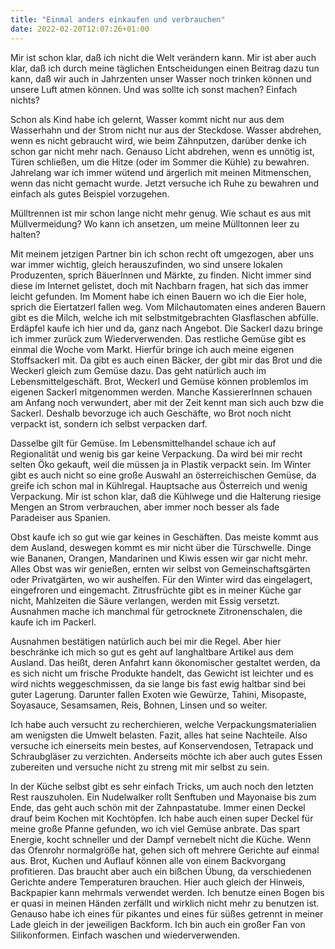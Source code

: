 ```yaml
---
title: "Einmal anders einkaufen und verbrauchen"
date: 2022-02-20T12:07:26+01:00
---
```


Mir ist schon klar, daß ich nicht die Welt verändern kann. Mir ist aber auch klar, daß ich durch meine täglichen Entscheidungen einen Beitrag dazu tun kann, daß wir auch in Jahrzenten unser Wasser noch trinken können und unsere Luft atmen können. Und was sollte ich sonst machen? Einfach nichts?


Schon als Kind habe ich gelernt, Wasser kommt nicht nur aus dem Wasserhahn und der Strom nicht nur aus der Steckdose. Wasser abdrehen, wenn es nicht gebraucht wird, wie beim Zähnputzen, darüber denke ich schon gar nicht mehr nach. Genauso Licht abdrehen, wenn es unnötig ist, Türen schließen, um die Hitze (oder im Sommer die Kühle) zu bewahren. Jahrelang war ich immer wütend und ärgerlich mit meinen Mitmenschen, wenn das nicht gemacht wurde. Jetzt versuche ich Ruhe zu bewahren und einfach als gutes Beispiel vorzugehen.


Mülltrennen ist mir schon lange nicht mehr genug. Wie schaut es aus mit Müllvermeidung? Wo kann ich ansetzen, um meine Mülltonnen leer zu halten?

Mit meinem jetzigen Partner bin ich schon recht oft umgezogen, aber uns war immer wichtig, gleich herauszufinden, wo sind unsere lokalen Produzenten, sprich BäuerInnen und Märkte, zu finden. Nicht immer sind diese im Internet gelistet, doch mit Nachbarn fragen, hat sich das immer leicht gefunden. Im Moment habe ich einen Bauern wo ich die Eier hole, sprich die Eiertatzerl fallen weg. Vom Milchautomaten eines anderen Bauern gibt es die Milch, welche ich mit selbstmitgebrachten Glasflaschen abfülle. Erdäpfel kaufe ich hier und da, ganz nach Angebot. Die Sackerl dazu bringe ich immer zurück zum Wiederverwenden. Das restliche Gemüse gibt es einmal die Woche vom Markt. Hierfür bringe ich auch meine eigenen Stoffsackerl mit. Da gibt es auch einen Bäcker, der gibt mir das Brot und die Weckerl gleich zum Gemüse dazu. Das geht natürlich auch im Lebensmittelgeschäft. Brot, Weckerl und Gemüse können problemlos im eigenen Sackerl mitgenommen werden. Manche KassiererInnen schauen am Anfang noch verwundert, aber mit der Zeit kennt man sich auch bzw die Sackerl. Deshalb bevorzuge ich auch Geschäfte, wo Brot noch nicht verpackt ist, sondern ich selbst verpacken darf.

Dasselbe gilt für Gemüse. Im Lebensmittelhandel schaue ich auf Regionalität und wenig bis gar keine Verpackung. Da wird bei mir recht selten Öko gekauft, weil die müssen ja in Plastik verpackt sein. Im Winter gibt es auch nicht so eine große Auswahl an österreichischen Gemüse, da greife ich schon mal in Kühlregal. Hauptsache aus Österreich und wenig Verpackung. Mir ist schon klar, daß die Kühlwege und die Halterung riesige Mengen an Strom verbrauchen, aber immer noch besser als fade Paradeiser aus Spanien.

Obst kaufe ich so gut wie gar keines in Geschäften. Das meiste kommt aus dem Ausland, deswegen kommt es mir nicht über die Türschwelle. Dinge wie Bananen, Orangen, Mandarinen und Kiwis essen wir gar nicht mehr. Alles Obst was wir genießen, ernten wir selbst von Gemeinschaftsgärten oder Privatgärten, wo wir aushelfen. Für den Winter wird das eingelagert, eingefroren und eingemacht. Zitrusfrüchte gibt es in meiner Küche gar nicht, Mahlzeiten die Säure verlangen, werden mit Essig versetzt. Ausnahmen mache ich manchmal für getrocknete Zitronenschalen, die kaufe ich im Packerl.

Ausnahmen bestätigen natürlich auch bei mir die Regel. Aber hier beschränke ich mich so gut es geht auf langhaltbare Artikel aus dem Ausland. Das heißt, deren Anfahrt kann ökonomischer gestaltet werden, da es sich nicht um frische Produkte handelt, das Gewicht ist leichter und es wird nichts weggeschmissen, da sie lange bis fast ewig haltbar sind bei guter Lagerung. Darunter fallen Exoten wie Gewürze, Tahini, Misopaste, Soyasauce, Sesamsamen, Reis, Bohnen, Linsen und so weiter.

Ich habe auch versucht zu recherchieren, welche Verpackungsmaterialien am wenigsten die Umwelt belasten. Fazit, alles hat seine Nachteile. Also versuche ich einerseits mein bestes, auf Konservendosen, Tetrapack und Schraubgläser zu verzichten. Anderseits möchte ich aber auch gutes Essen zubereiten und versuche nicht zu streng mit mir selbst zu sein.


In der Küche selbst gibt es sehr einfach Tricks, um auch noch den letzten Rest rauszuholen. Ein Nudelwalker rollt Senftuben und Mayonaise bis zum Ende, das geht auch schön mit der Zahnpastatube. Immer einen Deckel drauf beim Kochen mit Kochtöpfen. Ich habe auch einen super Deckel für meine große Pfanne gefunden, wo ich viel Gemüse anbrate. Das spart Energie, kocht schneller und der Dampf vernebelt nicht die Küche. Wenn das Ofenrohr normalgröße hat, gehen sich oft mehrere Gerichte auf einmal aus. Brot, Kuchen und Auflauf können alle von einem Backvorgang profitieren. Das braucht aber auch ein bißchen Übung, da verschiedenen Gerichte andere Temperaturen brauchen. Hier auch gleich der Hinweis, Backpapier kann mehrmals verwendet werden. Ich benutze einen Bogen bis er quasi in meinen Händen zerfällt und wirklich nicht mehr zu benutzen ist. Genauso habe ich eines für pikantes und eines für süßes getrennt in meiner Lade gleich in der jeweiligen Backform. Ich bin auch ein großer Fan von Silikonformen. Einfach waschen und wiederverwenden. 
